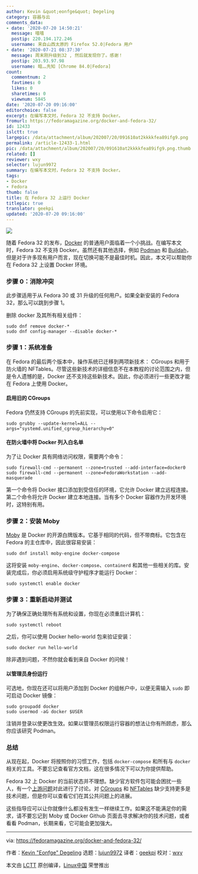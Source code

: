 ```yaml
---
author: Kevin &quot;eonfge&quot; Degeling
category: 容器与云
comments_data:
- date: '2020-07-20 14:50:21'
  message: 嘻嘻
  postip: 220.194.172.246
  username: 来自山西太原的 Firefox 52.0|Fedora 用户
- date: '2020-07-21 08:37:30'
  message: 周末刚升级到32 , 然后就发现你了。感谢！
  postip: 203.93.97.98
  username: 暗灬先知 [Chrome 84.0|Fedora]
count:
  commentnum: 2
  favtimes: 0
  likes: 0
  sharetimes: 0
  viewnum: 5845
date: '2020-07-20 09:16:00'
editorchoice: false
excerpt: 在编写本文时，Fedora 32 不支持 Docker。
fromurl: https://fedoramagazine.org/docker-and-fedora-32/
id: 12433
islctt: true
largepic: /data/attachment/album/202007/20/091610at2kkkkfea89ifg9.png
permalink: /article-12433-1.html
pic: /data/attachment/album/202007/20/091610at2kkkkfea89ifg9.png.thumb.jpg
related: []
reviewer: wxy
selector: lujun9972
summary: 在编写本文时，Fedora 32 不支持 Docker。
tags:
- Docker
- Fedora
thumb: false
title: 在 Fedora 32 上运行 Docker
titlepic: true
translator: geekpi
updated: '2020-07-20 09:16:00'
---
```


![](/data/attachment/album/202007/20/091610at2kkkkfea89ifg9.png)


随着 Fedora 32 的发布，[Docker](https://docs.docker.com/) 的普通用户面临着一个小挑战。在编写本文时，Fedora 32 不支持 Docker。虽然还有其他选择，例如 [Podman](https://podman.io/getting-started/) 和 [Buildah](https://buildah.io/)，但是对于许多现有用户而言，现在切换可能不是最佳时机。因此，本文可以帮助你在 Fedora 32 上设置 Docker 环境。


### 步骤 0：消除冲突


此步骤适用于从 Fedora 30 或 31 升级的任何用户。如果全新安装的 Fedora 32，那么可以跳到步骤 1。


删除 docker 及其所有相关组件：



```
sudo dnf remove docker-*
sudo dnf config-manager --disable docker-*

```

### 步骤 1：系统准备


在 Fedora 的最后两个版本中，操作系统已迁移到两项新技术： CGroups 和用于防火墙的 NFTables。尽管这些新技术的详细信息不在本教程的讨论范围之内，但是令人遗憾的是，Docker 还不支持这些新技术。因此，你必须进行一些更改才能在 Fedora 上使用 Docker。


#### 启用旧的 CGroups


Fedora 仍然支持 CGroups 的先前实现，可以使用以下命令启用它：



```
sudo grubby --update-kernel=ALL --args="systemd.unified_cgroup_hierarchy=0"

```

#### 在防火墙中将 Docker 列入白名单


为了让 Docker 具有网络访问权限，需要两个命令：



```
sudo firewall-cmd --permanent --zone=trusted --add-interface=docker0
sudo firewall-cmd --permanent --zone=FedoraWorkstation --add-masquerade

```

第一个命令将 Docker 接口添加到受信任的环境，它允许 Docker 建立远程连接。第二个命令将允许 Docker 建立本地连接。当有多个 Docker 容器作为开发环境时，这特别有用。


### 步骤 2：安装 Moby


[Moby](https://mobyproject.org/) 是 Docker 的开源白牌版本。它基于相同的代码，但不带商标。它包含在 Fedora 的主仓库中，因此很容易安装：



```
sudo dnf install moby-engine docker-compose

```

这将安装 `moby-engine`、`docker-compose`、`containerd` 和其他一些相关的库。安装完成后，你必须启用系统级守护程序才能运行 Docker：



```
sudo systemctl enable docker

```

### 步骤 3：重新启动并测试


为了确保正确处理所有系统和设置，你现在必须重启计算机：



```
sudo systemctl reboot

```

之后，你可以使用 Docker hello-world 包来验证安装：



```
sudo docker run hello-world

```

除非遇到问题，不然你就会看到来自 Docker 的问候！


#### 以管理员身份运行


可选地，你现在还可以将用户添加到 Docker 的组帐户中，以便无需输入 `sudo` 即可启动 Docker 镜像：



```
sudo groupadd docker
sudo usermod -aG docker $USER

```

注销并登录以使更改生效。如果以管理员权限运行容器的想法让你有所顾虑，那么你应该研究 Podman。


### 总结


从现在起，Docker 将按照你的习惯工作，包括 `docker-compose` 和所有与 `docker` 相关的工具。不要忘记查看官方文档，这在很多情况下可以为你提供帮助。


Fedora 32 上 Docker 的当前状态并不理想。缺少官方软件包可能会困扰一些人，有一个[上游问题](https://github.com/docker/for-linux/issues/955)对此进行了讨论。对 [CGroups](https://github.com/moby/moby/issues/40360) 和 [NFTables](https://github.com/moby/moby/issues/26824) 缺少支持更多是技术问题，但是你可以查看它们在其公共问题上的进展。


这些指导应可以让你就像什么都没有发生一样继续工作。如果这不能满足你的需求，请不要忘记到 Moby 或 Docker Github 页面去寻求解决你的技术问题，或者看看 Podman，长期来看，它可能会更加强大。




---


via: <https://fedoramagazine.org/docker-and-fedora-32/>


作者：[Kevin "Eonfge" Degeling](https://fedoramagazine.org/author/eonfge/) 选题：[lujun9972](https://github.com/lujun9972) 译者：[geekpi](https://github.com/geekpi) 校对：[wxy](https://github.com/wxy)


本文由 [LCTT](https://github.com/LCTT/TranslateProject) 原创编译，[Linux中国](https://linux.cn/) 荣誉推出